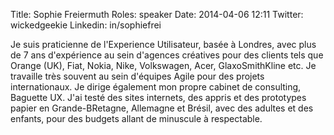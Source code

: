Title: Sophie Freiermuth
Roles: speaker
Date: 2014-04-06 12:11
Twitter: wickedgeekie
Linkedin: in/sophiefrei


Je suis praticienne de l'Experience Utilisateur, basée à Londres, avec plus de 7 ans d'expérience au sein d'agences créatives pour des clients tels que Orange (UK), Fiat, Nokia, Nike, Volkswagen, Acer, GlaxoSmithKline etc. Je travaille très souvent au sein d'équipes Agile pour des projets internationaux. Je dirige également mon propre cabinet de consulting, Baguette UX. J'ai testé des sites internets, des appris et des prototypes papier en Grande-BRetagne, Allemagne et Brésil, avec des adultes et des enfants, pour des budgets allant de minuscule à respectable.

